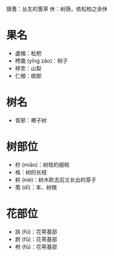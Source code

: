 擣蓍：丛生的蓍草
休：树荫，依松柏之余休
# 果名
* 盧橘：枇杷
* 梬棗 (yǐng zǎo)：柿子
* 楟柰：山梨
* 仁頻：槟郎

# 树名
* 胥邪：椰子树

# 树部位
* 杪 (miǎo)：树枝的细梢
* 格：树的长枝
* 枿 (niè)：树木砍去后又长出的芽子
* 啇 (dī)：本、树根
# 花部位
* 趺 (fū)：花萼基部
* 跗 (fū)：花萼基部
* 柎 (fū)：花萼基部